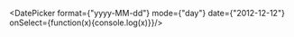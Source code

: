<DatePicker format={"yyyy-MM-dd"} mode={"day"} date={"2012-12-12"} onSelect={function(x){console.log(x)}}/>
